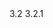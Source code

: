 <!--start-shortversion-->3.2<!--end-shortversion-->
<!--start-fullversion-->3.2.1<!--end-fullversion-->